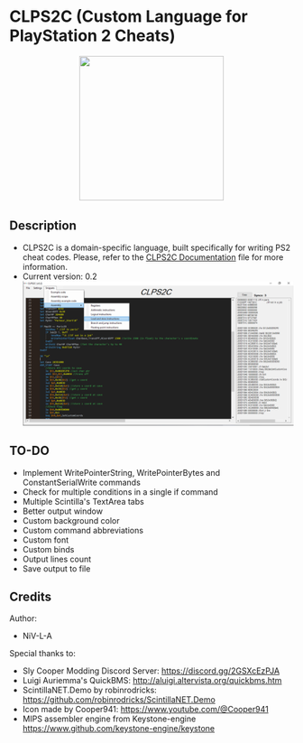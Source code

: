 # CLPS2C (Custom Language for PlayStation 2 Cheats) #
<p align="center">
  <img width="256" height="256" src="https://github.com/NiV-L-A/CLPS2C/blob/main/CLPS2C/256x256.ico">
</p>

## Description ##
- CLPS2C is a domain-specific language, built specifically for writing PS2 cheat codes. Please, refer to the [CLPS2C Documentation](https://github.com/NiV-L-A/CLPS2C/blob/main/CLPS2C_Documentation.txt) file for more information.
- Current version: 0.2
![](https://github.com/NiV-L-A/CLPS2C/blob/main/CLPS2C/Img/show2.png)

## TO-DO ##
- Implement WritePointerString, WritePointerBytes and ConstantSerialWrite commands
- Check for multiple conditions in a single if command
- Multiple Scintilla's TextArea tabs
- Better output window
- Custom background color
- Custom command abbreviations
- Custom font
- Custom binds
- Output lines count
- Save output to file

## Credits ##
Author:
- NiV-L-A

Special thanks to:
- Sly Cooper Modding Discord Server: https://discord.gg/2GSXcEzPJA
- Luigi Auriemma's QuickBMS: http://aluigi.altervista.org/quickbms.htm
- ScintillaNET.Demo by robinrodricks: https://github.com/robinrodricks/ScintillaNET.Demo
- Icon made by Cooper941: https://www.youtube.com/@Cooper941
- MIPS assembler engine from Keystone-engine https://www.github.com/keystone-engine/keystone
